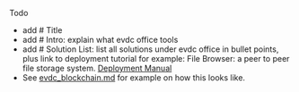 Todo

- add # Title
- add # Intro: explain what evdc office tools
- add # Solution List: list all solutions under evdc office in bullet points, plus link to deployment tutorial
    for example: 
     File Browser: a peer to peer file storage system. [ Deployment Manual ](link)
- See [evdc_blockchain.md](evdc_blockchain.md) for example on how this looks like.